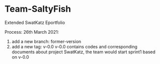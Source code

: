 # Team-SaltyFish
Extended SwatKatz Eportfolio

Process:
26th March 2021:
1. add a new branch: former-version
2. add a new tag: v-0.0 
  v-0.0 contains codes and corresponding documents about project SwatKatz, the team would start sprint1 based on v-0.0
